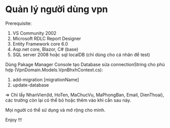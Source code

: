 # Quản lý người dùng vpn
Prerequisite:
1. VS Community 2002
2. Microsoft RDLC Report Designer
3. Entity Framework core 6.0
4. Asp.net core, Blazor, C# (base)
5. SQL server 2008 hoặc sql localDB (chỉ dùng cho cá nhân để test)

Dùng Pakage Manager Console tạo Database sửa connectionString cho phù hợp (VpnDomain.Models.VpnBhxhContext.cs): 
1. add-migration [migrationName]
2. update-database

=> Chỉ lấy NhanVien(Id, HoTen, MaChucVu, MaPhongBan, Email, DienThoai), các trường còn lại có thể bỏ hoặc thêm vào khi cần sau này.

Mọi người có thể sử dụng và mở rộng cho mình.


Enjoy !!!

